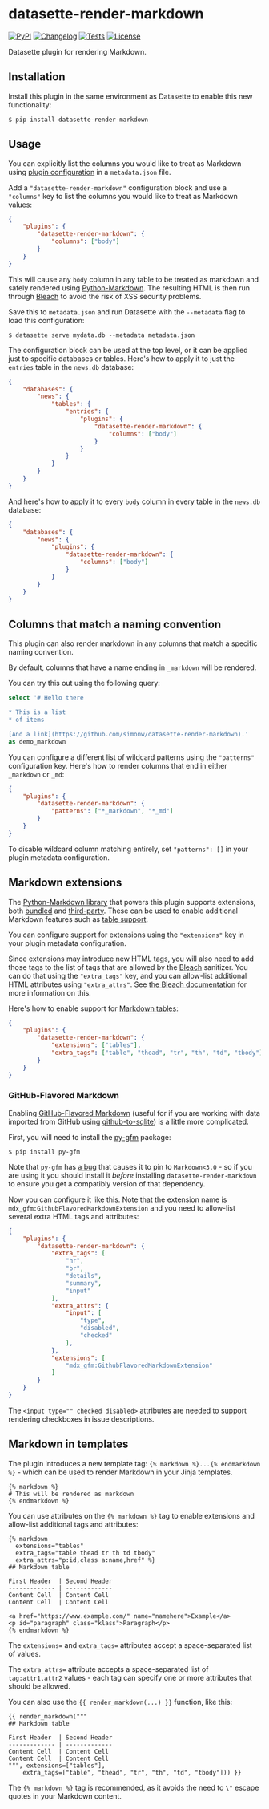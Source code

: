 # datasette-render-markdown

[![PyPI](https://img.shields.io/pypi/v/datasette-render-markdown.svg)](https://pypi.org/project/datasette-render-markdown/)
[![Changelog](https://img.shields.io/github/v/release/simonw/datasette-render-markdown?include_prereleases&label=changelog)](https://github.com/simonw/datasette-render-markdown/releases)
[![Tests](https://github.com/simonw/datasette-render-markdown/workflows/Test/badge.svg)](https://github.com/simonw/datasette-render-markdown/actions?query=workflow%3ATest)
[![License](https://img.shields.io/badge/license-Apache%202.0-blue.svg)](https://github.com/simonw/datasette-render-markdown/blob/main/LICENSE)

Datasette plugin for rendering Markdown.

## Installation

Install this plugin in the same environment as Datasette to enable this new functionality:

    $ pip install datasette-render-markdown

## Usage

You can explicitly list the columns you would like to treat as Markdown using [plugin configuration](https://datasette.readthedocs.io/en/stable/plugins.html#plugin-configuration) in a `metadata.json` file.

Add a `"datasette-render-markdown"` configuration block and use a `"columns"` key to list the columns you would like to treat as Markdown values:

```json
{
    "plugins": {
        "datasette-render-markdown": {
            "columns": ["body"]
        }
    }
}
```

This will cause any `body` column in any table to be treated as markdown and safely rendered using [Python-Markdown](https://python-markdown.github.io/). The resulting HTML is then run through [Bleach](https://bleach.readthedocs.io/) to avoid the risk of XSS security problems.

Save this to `metadata.json` and run Datasette with the `--metadata` flag to load this configuration:

    $ datasette serve mydata.db --metadata metadata.json

The configuration block can be used at the top level, or it can be applied just to specific databases or tables. Here's how to apply it to just the `entries` table in the `news.db` database:

```json
{
    "databases": {
        "news": {
            "tables": {
                "entries": {
                    "plugins": {
                        "datasette-render-markdown": {
                            "columns": ["body"]
                        }
                    }
                }
            }
        }
    }
}
```

And here's how to apply it to every `body` column in every table in the `news.db` database:

```json
{
    "databases": {
        "news": {
            "plugins": {
                "datasette-render-markdown": {
                    "columns": ["body"]
                }
            }
        }
    }
}
```

## Columns that match a naming convention

This plugin can also render markdown in any columns that match a specific naming convention.

By default, columns that have a name ending in `_markdown` will be rendered.

You can try this out using the following query:

```sql
select '# Hello there

* This is a list
* of items

[And a link](https://github.com/simonw/datasette-render-markdown).'
as demo_markdown
```

You can configure a different list of wildcard patterns using the `"patterns"` configuration key. Here's how to render columns that end in either `_markdown` or `_md`:

```json
{
    "plugins": {
        "datasette-render-markdown": {
            "patterns": ["*_markdown", "*_md"]
        }
    }
}
```

To disable wildcard column matching entirely, set `"patterns": []` in your plugin metadata configuration.

## Markdown extensions

The [Python-Markdown library](https://python-markdown.github.io/) that powers this plugin supports extensions, both [bundled](https://python-markdown.github.io/extensions/) and [third-party](https://github.com/Python-Markdown/markdown/wiki/Third-Party-Extensions). These can be used to enable additional Markdown features such as [table support](https://python-markdown.github.io/extensions/tables/).

You can configure support for extensions using the `"extensions"` key in your plugin metadata configuration.

Since extensions may introduce new HTML tags, you will also need to add those tags to the list of tags that are allowed by the [Bleach](https://bleach.readthedocs.io/) sanitizer. You can do that using the `"extra_tags"` key, and you can allow-list additional HTML attributes using `"extra_attrs"`. See [the Bleach documentation](https://bleach.readthedocs.io/en/latest/clean.html#allowed-tags-tags) for more information on this.

Here's how to enable support for [Markdown tables](https://python-markdown.github.io/extensions/tables/):

```json
{
    "plugins": {
        "datasette-render-markdown": {
            "extensions": ["tables"],
            "extra_tags": ["table", "thead", "tr", "th", "td", "tbody"]
        }
    }
}
```

### GitHub-Flavored Markdown

Enabling [GitHub-Flavored Markdown](https://help.github.com/en/github/writing-on-github) (useful for if you are working with data imported from GitHub using [github-to-sqlite](https://github.com/dogsheep/github-to-sqlite)) is a little more complicated.

First, you will need to install the [py-gfm](https://py-gfm.readthedocs.io) package:

    $ pip install py-gfm

Note that `py-gfm` has [a bug](https://github.com/Zopieux/py-gfm/issues/13) that causes it to pin to `Markdown<3.0` - so if you are using it you should install it _before_ installing `datasette-render-markdown` to ensure you get a compatibly version of that dependency.

Now you can configure it like this. Note that the extension name is `mdx_gfm:GithubFlavoredMarkdownExtension` and you need to allow-list several extra HTML tags and attributes:

```json
{
    "plugins": {
        "datasette-render-markdown": {
            "extra_tags": [
                "hr",
                "br",
                "details",
                "summary",
                "input"
            ],
            "extra_attrs": {
                "input": [
                    "type",
                    "disabled",
                    "checked"
                ],
            },
            "extensions": [
                "mdx_gfm:GithubFlavoredMarkdownExtension"
            ]
        }
    }
}
```

The `<input type="" checked disabled>` attributes are needed to support rendering checkboxes in issue descriptions.

## Markdown in templates

The plugin introduces a new template tag: `{% markdown %}...{% endmarkdown %}` - which can be used to render Markdown in your Jinja templates.

```html+jinja
{% markdown %}
# This will be rendered as markdown
{% endmarkdown %}
```
You can use attributes on the `{% markdown %}` tag to enable extensions and allow-list additional tags and attributes:
```html+jinja
{% markdown
  extensions="tables"
  extra_tags="table thead tr th td tbody" 
  extra_attrs="p:id,class a:name,href" %}
## Markdown table

First Header  | Second Header
------------- | -------------
Content Cell  | Content Cell
Content Cell  | Content Cell

<a href="https://www.example.com/" name="namehere">Example</a>
<p id="paragraph" class="klass">Paragraph</p>
{% endmarkdown %}
```
The `extensions=` and `extra_tags=` attributes accept a space-separated list of values.

The `extra_attrs=` attribute accepts a space-separated list of `tag:attr1,attr2` values - each tag can specify one or more attributes that should be allowed.

You can also use the `{{ render_markdown(...) }}` function, like this:

```html+jinja
{{ render_markdown("""
## Markdown table

First Header  | Second Header
------------- | -------------
Content Cell  | Content Cell
Content Cell  | Content Cell
""", extensions=["tables"],
    extra_tags=["table", "thead", "tr", "th", "td", "tbody"])) }}
```

The `{% markdown %}` tag is recommended, as it avoids the need to `\"` escape quotes in your Markdown content.
